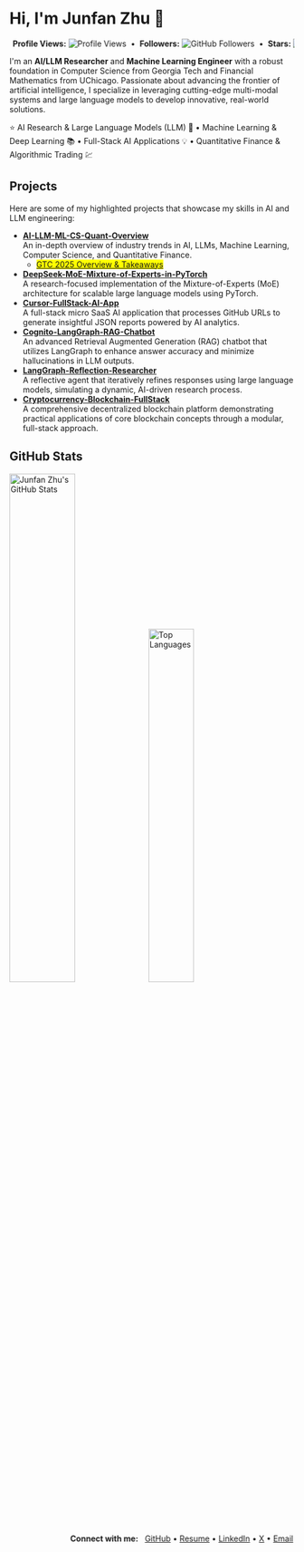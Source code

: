 
# Hi, I'm Junfan Zhu 👋

<div align="left">
  <marquee behavior="alternate" scrollamount="3">
    <strong>Profile Views:</strong>
    <img src="https://komarev.com/ghpvc/?username=junfanz1&color=blue" alt="Profile Views" />
    &nbsp;•&nbsp;
    <strong>Followers:</strong>
    <img src="https://img.shields.io/github/followers/junfanz1?style=social" alt="GitHub Followers" />
    &nbsp;•&nbsp;
    <strong>Stars:</strong>
    <img src="https://img.shields.io/github/stars/junfanz1?style=social" alt="GitHub Stars" />
  </marquee>
</div>

I'm an **AI/LLM Researcher** and **Machine Learning Engineer** with a robust foundation in Computer Science from Georgia Tech and Financial Mathematics from UChicago. Passionate about advancing the frontier of artificial intelligence, I specialize in leveraging cutting-edge multi-modal systems and large language models to develop innovative, real-world solutions.

⭐️ AI Research & Large Language Models (LLM) 🤖  • Machine Learning & Deep Learning 📚  • Full-Stack AI Applications 💡  • Quantitative Finance & Algorithmic Trading 💹

## Projects

Here are some of my highlighted projects that showcase my skills in AI and LLM engineering:

- **[AI-LLM-ML-CS-Quant-Overview](https://github.com/junfanz1/AI-LLM-ML-CS-Quant-Overview)**  
  An in-depth overview of industry trends in AI, LLMs, Machine Learning, Computer Science, and Quantitative Finance.
  - <mark>[GTC 2025 Overview & Takeaways](https://github.com/junfanz1/AI-LLM-ML-CS-Quant-Overview/blob/main/NVIDIA%20GTC/GTC%202025.md)</mark>
- **[DeepSeek-MoE-Mixture-of-Experts-in-PyTorch](https://github.com/junfanz1/MoE-Mixture-of-Experts-in-PyTorch)**  
  A research-focused implementation of the Mixture-of-Experts (MoE) architecture for scalable large language models using PyTorch.
- **[Cursor-FullStack-AI-App](https://github.com/junfanz1/Cursor-FullStack-AI-App)**  
  A full-stack micro SaaS AI application that processes GitHub URLs to generate insightful JSON reports powered by AI analytics.
- **[Cognito-LangGraph-RAG-Chatbot](https://github.com/junfanz1/Cognito-LangGraph-RAG-Chatbot)**  
  An advanced Retrieval Augmented Generation (RAG) chatbot that utilizes LangGraph to enhance answer accuracy and minimize hallucinations in LLM outputs.
- **[LangGraph-Reflection-Researcher](https://github.com/junfanz1/LangGraph-Reflection-Researcher)**  
  A reflective agent that iteratively refines responses using large language models, simulating a dynamic, AI-driven research process.
- **[Cryptocurrency-Blockchain-FullStack](https://github.com/junfanz1/Cryptocurrency-Blockchain-FullStack)**  
  A comprehensive decentralized blockchain platform demonstrating practical applications of core blockchain concepts through a modular, full-stack approach.

## GitHub Stats

<div align="left">
  <img width="48%" src="https://github-readme-stats.vercel.app/api?username=junfanz1&show_icons=true&theme=default" alt="Junfan Zhu's GitHub Stats" />
  <img width="40%" src="https://github-readme-stats.vercel.app/api/top-langs/?username=junfanz1&layout=compact&theme=default" alt="Top Languages" />
</div>


<div align="left">
  <marquee behavior="alternate" scrollamount="3">
    <strong>Connect with me:</strong>
    &nbsp;
    <a href="https://github.com/junfanz1">GitHub</a> •
    <a href="https://www.overleaf.com/read/jcgfkzhyfvdv#57139d">Resume</a> •
    <a href="https://www.linkedin.com/in/junfan-zhu/">LinkedIn</a> •
    <a href="https://x.com/junfanzhu98">X</a> •
    <a href="mailto:junfanzhu98@gmail.com">Email</a>
  </marquee>
</div>
